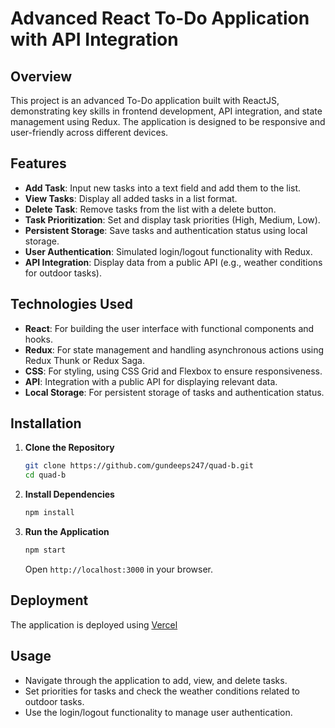 # Advanced React To-Do Application with API Integration

## Overview

This project is an advanced To-Do application built with ReactJS, demonstrating key skills in frontend development, API integration, and state management using Redux. The application is designed to be responsive and user-friendly across different devices.

## Features

- **Add Task**: Input new tasks into a text field and add them to the list.
- **View Tasks**: Display all added tasks in a list format.
- **Delete Task**: Remove tasks from the list with a delete button.
- **Task Prioritization**: Set and display task priorities (High, Medium, Low).
- **Persistent Storage**: Save tasks and authentication status using local storage.
- **User Authentication**: Simulated login/logout functionality with Redux.
- **API Integration**: Display data from a public API (e.g., weather conditions for outdoor tasks).

## Technologies Used

- **React**: For building the user interface with functional components and hooks.
- **Redux**: For state management and handling asynchronous actions using Redux Thunk or Redux Saga.
- **CSS**: For styling, using CSS Grid and Flexbox to ensure responsiveness.
- **API**: Integration with a public API for displaying relevant data.
- **Local Storage**: For persistent storage of tasks and authentication status.

## Installation

1. **Clone the Repository**

    ```bash
    git clone https://github.com/gundeeps247/quad-b.git
    cd quad-b
    ```

2. **Install Dependencies**

    ```bash
    npm install
    ```

3. **Run the Application**

    ```bash
    npm start
    ```

    Open `http://localhost:3000` in your browser.

## Deployment

The application is deployed using [Vercel](https://gundeep-todo.vercel.app/)
## Usage

- Navigate through the application to add, view, and delete tasks.
- Set priorities for tasks and check the weather conditions related to outdoor tasks.
- Use the login/logout functionality to manage user authentication.
